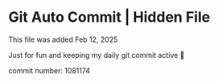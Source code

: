 # Git Auto Commit | Hidden File

This file was added Feb 12, 2025

Just for fun and keeping my daily git commit active 🤪

commit number: 1081174
